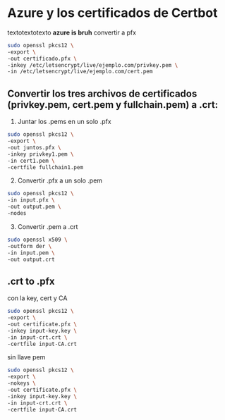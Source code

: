 # Azure y los certificados de Certbot
textotextotexto **azure is bruh**
convertir a pfx
```bash
sudo openssl pkcs12 \
-export \
-out certificado.pfx \
-inkey /etc/letsencrypt/live/ejemplo.com/privkey.pem \
-in /etc/letsencrypt/live/ejemplo.com/cert.pem
```

## Convertir los tres archivos de certificados **(privkey.pem, cert.pem y fullchain.pem)** a .crt:
1. Juntar los .pems en un solo .pfx
```bash
sudo openssl pkcs12 \
-export \
-out juntos.pfx \
-inkey privkey1.pem \
-in cert1.pem \
-certfile fullchain1.pem
```
2. Convertir .pfx a un solo .pem
```bash
sudo openssl pkcs12 \
-in input.pfx \
-out output.pem \
-nodes
```
3. Convertir .pem a .crt
```bash
sudo openssl x509 \
-outform der \
-in input.pem \
-out output.crt
```

## .crt to .pfx

con la key, cert y CA
```bash
sudo openssl pkcs12 \
-export \
-out certificate.pfx \
-inkey input-key.key \
-in input-crt.crt \
-certfile input-CA.crt
```

sin llave pem
```bash
sudo openssl pkcs12 \
-export \
-nokeys \
-out certificate.pfx \
-inkey input-key.key \
-in input-crt.crt \
-certfile input-CA.crt
```
